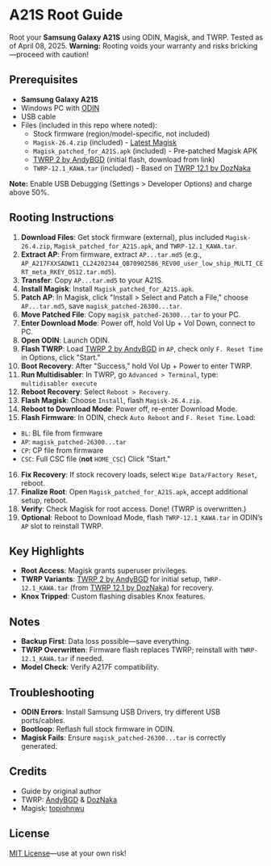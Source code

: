 # A21S Root Guide

Root your **Samsung Galaxy A21S** using ODIN, Magisk, and TWRP. Tested as of April 08, 2025. **Warning:** Rooting voids your warranty and risks bricking—proceed with caution!

## Prerequisites

- **Samsung Galaxy A21S**
- Windows PC with [ODIN](https://odindownload.com/)
- USB cable
- Files (included in this repo where noted):
  - Stock firmware (region/model-specific, not included)
  - `Magisk-26.4.zip` (included) - [Latest Magisk](https://github.com/topjohnwu/Magisk/releases/tag/v26.4)
  - `Magisk_patched_for_A21S.apk` (included) - Pre-patched Magisk APK
  - [TWRP 2 by AndyBGD](https://github.com/AndyBGD/android_device_samsung_a21s/releases) (initial flash, download from link)
  - `TWRP-12.1_KAWA.tar` (included) - Based on [TWRP 12.1 by DozNaka](https://github.com/DozNaka/exynos3830-a21s-twrp/releases)

**Note:** Enable USB Debugging (Settings > Developer Options) and charge above 50%.

## Rooting Instructions

1. **Download Files**: Get stock firmware (external), plus included `Magisk-26.4.zip`, `Magisk_patched_for_A21S.apk`, and `TWRP-12.1_KAWA.tar`.
2. **Extract AP**: From firmware, extract `AP...tar.md5` (e.g., `AP_A217FXXSADWI1_CL24202344_QB70902586_REV00_user_low_ship_MULTI_CERT_meta_RKEY_OS12.tar.md5`).
3. **Transfer**: Copy `AP...tar.md5` to your A21S.
4. **Install Magisk**: Install `Magisk_patched_for_A21S.apk`.
5. **Patch AP**: In Magisk, click "Install > Select and Patch a File," choose `AP...tar.md5`, save `magisk_patched-26300...tar`.
6. **Move Patched File**: Copy `magisk_patched-26300...tar` to your PC.
7. **Enter Download Mode**: Power off, hold Vol Up + Vol Down, connect to PC.
8. **Open ODIN**: Launch ODIN.
9. **Flash TWRP**: Load [TWRP 2 by AndyBGD](https://github.com/AndyBGD/android_device_samsung_a21s/releases) in `AP`, check only `F. Reset Time` in Options, click "Start."
10. **Boot Recovery**: After "Success," hold Vol Up + Power to enter TWRP.
11. **Run Multidisabler**: In TWRP, go `Advanced > Terminal`, type:  `multidisabler execute`
12. **Reboot Recovery**: Select `Reboot > Recovery`.
13. **Flash Magisk**: Choose `Install`, flash `Magisk-26.4.zip`.
14. **Reboot to Download Mode**: Power off, re-enter Download Mode.
15. **Flash Firmware**: In ODIN, check `Auto Reboot` and `F. Reset Time`. Load:
- `BL`: BL file from firmware
- `AP`: `magisk_patched-26300...tar`
- `CP`: CP file from firmware
- `CSC`: Full CSC file (**not** `HOME_CSC`)
Click "Start."
16. **Fix Recovery**: If stock recovery loads, select `Wipe Data/Factory Reset`, reboot.
17. **Finalize Root**: Open `Magisk_patched_for_A21S.apk`, accept additional setup, reboot.
18. **Verify**: Check Magisk for root access. Done! (TWRP is overwritten.)
19. **Optional**: Reboot to Download Mode, flash `TWRP-12.1_KAWA.tar` in ODIN’s `AP` slot to reinstall TWRP.

## Key Highlights

- **Root Access**: Magisk grants superuser privileges.
- **TWRP Variants**: [TWRP 2 by AndyBGD](https://github.com/AndyBGD/android_device_samsung_a21s/releases) for initial setup, `TWRP-12.1_KAWA.tar` (from [TWRP 12.1 by DozNaka](https://github.com/DozNaka/exynos3830-a21s-twrp/releases)) for recovery.
- **Knox Tripped**: Custom flashing disables Knox features.

## Notes

- **Backup First**: Data loss possible—save everything.
- **TWRP Overwritten**: Firmware flash replaces TWRP; reinstall with `TWRP-12.1_KAWA.tar` if needed.
- **Model Check**: Verify A217F compatibility.

## Troubleshooting

- **ODIN Errors**: Install Samsung USB Drivers, try different USB ports/cables.
- **Bootloop**: Reflash full stock firmware in ODIN.
- **Magisk Fails**: Ensure `magisk_patched-26300...tar` is correctly generated.

## Credits

- Guide by original author
- TWRP: [AndyBGD](https://github.com/AndyBGD/android_device_samsung_a21s) & [DozNaka](https://github.com/DozNaka/exynos3830-a21s-twrp)
- Magisk: [topjohnwu](https://github.com/topjohnwu)

## License

[MIT License](LICENSE)—use at your own risk!